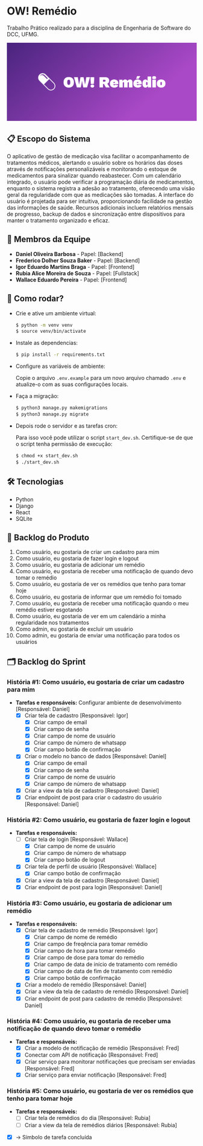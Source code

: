 # OW! Remédio

Trabalho Prático realizado para a disciplina de Engenharia de Software do DCC, UFMG.

![Logo](logos/cover.png)

## 📋 Escopo do Sistema

O aplicativo de gestão de medicação visa facilitar o acompanhamento de tratamentos médicos, alertando o usuário sobre os horários das doses através de notificações personalizáveis e monitorando o estoque de medicamentos para sinalizar quando reabastecer. Com um calendário integrado, o usuário pode verificar a programação diária de medicamentos, enquanto o sistema registra a adesão ao tratamento, oferecendo uma visão geral da regularidade com que as medicações são tomadas. A interface do usuário é projetada para ser intuitiva, proporcionando facilidade na gestão das informações de saúde. Recursos adicionais incluem relatórios mensais de progresso, backup de dados e sincronização entre dispositivos para manter o tratamento organizado e eficaz.

## 👥 Membros da Equipe

- **Daniel Oliveira Barbosa** - Papel: [Backend]
- **Frederico Dolher Souza Baker** - Papel: [Backend]
- **Igor Eduardo Martins Braga** - Papel: [Frontend]
- **Rubia Alice Moreira de Souza** - Papel: [Fullstack]
- **Wallace Eduardo Pereira** - Papel: [Frontend]

## 👥 Como rodar?

- Crie e ative um ambiente virtual:
  
  ```sh
  $ python -m venv venv
  $ source venv/bin/activate

- Instale as dependencias:
  
  ```sh
  $ pip install -r requirements.txt

- Configure as variáveis de ambiente:
  
  Copie o arquivo `.env.example` para um novo arquivo chamado `.env` e atualize-o com as suas configurações locais.
  
- Faça a migração:
  
  ```sh
  $ python3 manage.py makemigrations
  $ python3 manage.py migrate
  
- Depois rode o servidor e as tarefas cron:

  Para isso você pode utilizar o script `start_dev.sh`. Certifique-se de que o script tenha permissão de execução:
  
  ```sh
  $ chmod +x start_dev.sh
  $ ./start_dev.sh

## 🛠 Tecnologias

- Python
- Django
- React
- SQLite

## 📜 Backlog do Produto

1. Como usuário, eu gostaria de criar um cadastro para mim
2. Como usuário, eu gostaria de fazer login e logout
3. Como usuário, eu gostaria de adicionar um remédio
4. Como usuário, eu gostaria de receber uma notificação de quando devo tomar o remédio
5. Como usuário, eu gostaria de ver os remédios que tenho para tomar hoje
6. Como usuário, eu gostaria de informar que um remédio foi tomado
7. Como usuário, eu gostaria de receber uma notificação quando o meu remédio estiver esgotando
8. Como usuário, eu gostaria de ver em um calendário a minha regularidade nos tratamentos
10. Como admin, eu gostaria de excluir um usuário
11. Como admin, eu gostaria de enviar uma notificação para todos os usuários

## 🗂 Backlog do Sprint

### História #1: Como usuário, eu gostaria de criar um cadastro para mim
- **Tarefas e responsáveis:**
  <checkbox>Configurar ambiente de desenvolvimento [Responsável: Daniel]</checkbox>
  - [X] Criar tela de cadastro [Responsável: Igor]
    - [X] Criar campo de email
    - [X] Criar campo de senha
    - [X] Criar campo de nome de usuário
    - [X] Criar campo de número de whatsapp
    - [X] Criar campo botão de confirmação
  - [X] Criar o modelo no banco de dados [Responsável: Daniel]
    - [X] Criar campo de email
    - [X] Criar campo de senha
    - [X] Criar campo de nome de usuário
    - [X] Criar campo de número de whatsapp
  - [X] Criar a view da tela de cadastro [Responsável: Daniel]
  - [X] Criar endpoint de post para criar o cadastro do usuário [Responsável: Daniel]

### História #2: Como usuário, eu gostaria de fazer login e logout
- **Tarefas e responsáveis:**
  - [ ] Criar tela de login [Responsável: Wallace]
    - [X] Criar campo de nome de usuário
    - [X] Criar campo de número de whatsapp
    - [X] Criar campo botão de logout
  - [X] Criar tela de perfil de usuário [Responsável: Wallace]
    - [X] Criar campo botão de confirmação  
  - [X] Criar a view da tela de cadastro [Responsável: Daniel]
  - [X] Criar endpoint de post para login [Responsável: Daniel]

### História #3: Como usuário, eu gostaria de adicionar um remédio
- **Tarefas e responsáveis:**
  - [X] Criar tela de cadastro de remédio [Responsável: Igor]
    - [X] Criar campo de nome de remédio
    - [X] Criar campo de freqência para tomar remédio
    - [X] Criar campo de hora para tomar remédio
    - [X] Criar campo de dose para tomar do remédio
    - [X] Criar campo de data de início de tratamento com remédio
    - [X] Criar campo de data de fim de tratamento com remédio
    - [X] Criar campo botão de confirmação
  - [X] Criar a modelo de remédio [Responsável: Daniel]
  - [X] Criar a view da tela de cadastro de remédio [Responsável: Daniel]
  - [X] Criar endpoint de post para cadastro de remédio [Responsável: Daniel]

### História #4: Como usuário, eu gostaria de receber uma notificação de quando devo tomar o remédio
- **Tarefas e responsáveis:**
  - [x] Criar a modelo de notificação de remédio [Responsável: Fred]
  - [x] Conectar com API de notificação [Responsável: Fred]
  - [X] Criar serviço para monitorar notificações que precisam ser enviadas [Responsável: Fred]
  - [x] Criar serviço para enviar notificação [Responsável: Fred]

### História #5: Como usuário, eu gostaria de ver os remédios que tenho para tomar hoje
- **Tarefas e responsáveis:**
  - [ ] Criar tela de remédios do dia [Responsável: Rubia]
  - [ ] Criar a view da tela de remédios diários [Responsável: Rubia]

- [X] -> Símbolo de tarefa concluída
